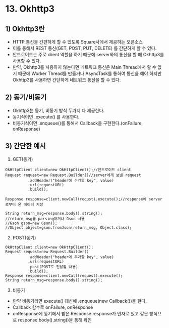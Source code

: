 # 13. Okhttp3
## 1) Okhttp3란
+ HTTP 통신을 간편하게 할 수 있도록 Square사에서 제공하는 오픈소스
+ 이를 통해서 REST 통신(GET, POST, PUT, DELETE) 를 간단하게 할 수 있다.
+ 안드로이드는 주로 client 역할을 하기 때문에 server와의 통신을 할 때 Okhttp3를 사용할 수 있다.
+ 만약, Okhttp3를 사용하지 않는다면 네트워크 통신은 Main Thread에서 할 수 없기 때문에 Worker Thread를 만들거나 AsyncTask를 통하여 통신을 해야 하지만 Okhttp3를 사용하면 간단하게 네트워크 통신을 할 수 있다.

## 2) 동기/비동기
+ Okhttp3는 동기, 비동기 방식 두가지 다 제공한다.
+ 동기식이면 .execute() 를 사용한다.
+ 비동기식이면 .enqueue()를 통해서 Callback을 구현한다.(onFailure, onResponse)

## 3) 간단한 예시
1. GET(동기)
```
OkHttpClient client=new OkHttpClient();//안드로이드 client
Request request=new Request.Builder()//server에게 보낼 request
          .addHeader("header에 추가할 key", value)
          .url(requestURL)
          .build();
          
Response response=client.newCall(requst).execute();//response에 server로부터 온 데이터 저장

String return_msg=response.body().string();
//return_msg를 parsing하거나 Gson 사용
//Gson gson=new Gson();
//Object object=gson.fromJson(return_msg, Object.class);
```

2. POST(동기)
```
OkHttpClient client=new OkHttpClient();
Request request=new Request.Builder()
          .addHeader("header에 추가할 key", value)
          .url(requestURL)
          .post(POST로 전달할 내용)
          .build();
Response response=client.newCall(request).execute();
String return_msg=response.body().string();
```
3. 비동기
+ 만약 비동기라면 execute() 대신에 .enqueue(new Callback())을 한다.
+ Callback 함수로 onFailure, onResponse
+ onResponse에 동기에서 받은 Response response가 인자로 있고 같은 방식으로 response.body().string()을 통해 확인
